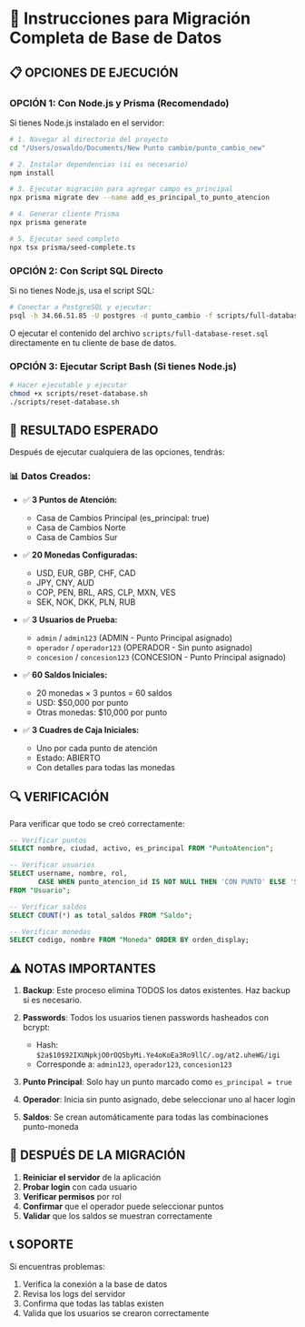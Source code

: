 # 🔄 Instrucciones para Migración Completa de Base de Datos

## 📋 **OPCIONES DE EJECUCIÓN**

### **OPCIÓN 1: Con Node.js y Prisma (Recomendado)**

Si tienes Node.js instalado en el servidor:

```bash
# 1. Navegar al directorio del proyecto
cd "/Users/oswaldo/Documents/New Punto cambio/punto_cambio_new"

# 2. Instalar dependencias (si es necesario)
npm install

# 3. Ejecutar migración para agregar campo es_principal
npx prisma migrate dev --name add_es_principal_to_punto_atencion

# 4. Generar cliente Prisma
npx prisma generate

# 5. Ejecutar seed completo
npx tsx prisma/seed-complete.ts
```

### **OPCIÓN 2: Con Script SQL Directo**

Si no tienes Node.js, usa el script SQL:

```bash
# Conectar a PostgreSQL y ejecutar:
psql -h 34.66.51.85 -U postgres -d punto_cambio -f scripts/full-database-reset.sql
```

O ejecutar el contenido del archivo `scripts/full-database-reset.sql` directamente en tu cliente de base de datos.

### **OPCIÓN 3: Ejecutar Script Bash (Si tienes Node.js)**

```bash
# Hacer ejecutable y ejecutar
chmod +x scripts/reset-database.sh
./scripts/reset-database.sh
```

## 🎯 **RESULTADO ESPERADO**

Después de ejecutar cualquiera de las opciones, tendrás:

### **📊 Datos Creados:**

- ✅ **3 Puntos de Atención:**

  - Casa de Cambios Principal (es_principal: true)
  - Casa de Cambios Norte
  - Casa de Cambios Sur

- ✅ **20 Monedas Configuradas:**

  - USD, EUR, GBP, CHF, CAD
  - JPY, CNY, AUD
  - COP, PEN, BRL, ARS, CLP, MXN, VES
  - SEK, NOK, DKK, PLN, RUB

- ✅ **3 Usuarios de Prueba:**

  - `admin` / `admin123` (ADMIN - Punto Principal asignado)
  - `operador` / `operador123` (OPERADOR - Sin punto asignado)
  - `concesion` / `concesion123` (CONCESION - Punto Principal asignado)

- ✅ **60 Saldos Iniciales:**

  - 20 monedas × 3 puntos = 60 saldos
  - USD: $50,000 por punto
  - Otras monedas: $10,000 por punto

- ✅ **3 Cuadres de Caja Iniciales:**
  - Uno por cada punto de atención
  - Estado: ABIERTO
  - Con detalles para todas las monedas

## 🔍 **VERIFICACIÓN**

Para verificar que todo se creó correctamente:

```sql
-- Verificar puntos
SELECT nombre, ciudad, activo, es_principal FROM "PuntoAtencion";

-- Verificar usuarios
SELECT username, nombre, rol,
       CASE WHEN punto_atencion_id IS NOT NULL THEN 'CON PUNTO' ELSE 'SIN PUNTO' END
FROM "Usuario";

-- Verificar saldos
SELECT COUNT(*) as total_saldos FROM "Saldo";

-- Verificar monedas
SELECT codigo, nombre FROM "Moneda" ORDER BY orden_display;
```

## ⚠️ **NOTAS IMPORTANTES**

1. **Backup**: Este proceso elimina TODOS los datos existentes. Haz backup si es necesario.

2. **Passwords**: Todos los usuarios tienen passwords hasheados con bcrypt:

   - Hash: `$2a$10$92IXUNpkjO0rOQ5byMi.Ye4oKoEa3Ro9llC/.og/at2.uheWG/igi`
   - Corresponde a: `admin123`, `operador123`, `concesion123`

3. **Punto Principal**: Solo hay un punto marcado como `es_principal = true`

4. **Operador**: Inicia sin punto asignado, debe seleccionar uno al hacer login

5. **Saldos**: Se crean automáticamente para todas las combinaciones punto-moneda

## 🚀 **DESPUÉS DE LA MIGRACIÓN**

1. **Reiniciar el servidor** de la aplicación
2. **Probar login** con cada usuario
3. **Verificar permisos** por rol
4. **Confirmar** que el operador puede seleccionar puntos
5. **Validar** que los saldos se muestran correctamente

## 📞 **SOPORTE**

Si encuentras problemas:

1. Verifica la conexión a la base de datos
2. Revisa los logs del servidor
3. Confirma que todas las tablas existen
4. Valida que los usuarios se crearon correctamente
